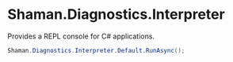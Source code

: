 # Shaman.Diagnostics.Interpreter

Provides a REPL console for C# applications.

```csharp
Shaman.Diagnostics.Interpreter.Default.RunAsync();
```